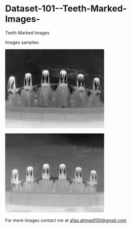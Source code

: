 # Dataset-101--Teeth-Marked-Images-
Teeth Marked Images 

Images samples:

![image sample 1](images/1.jpg)


![image sample 2](/images/scene05483.jpg)

For more images contact me at [afaq.ahmad100@gmail.com](afaq.ahmad100@gmail.com)
